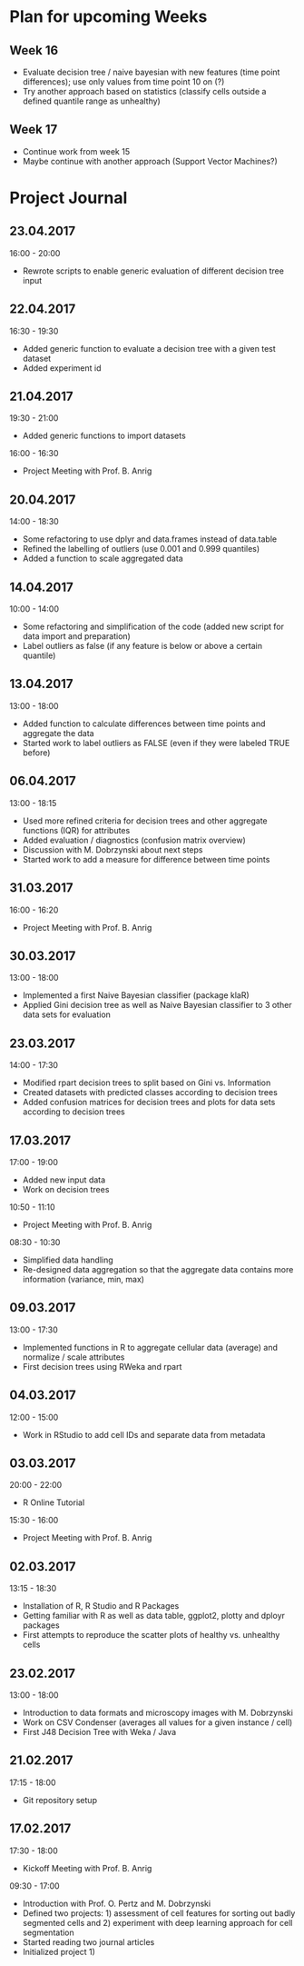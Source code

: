# Plan for upcoming Weeks

## Week 16
- Evaluate decision tree / naive bayesian with new features (time point differences); use only values from time point 10 on (?)
- Try another approach based on statistics (classify cells outside a defined quantile range as unhealthy)

## Week 17
- Continue work from week 15
- Maybe continue with another approach (Support Vector Machines?)

# Project Journal

## 23.04.2017
16:00 - 20:00
- Rewrote scripts to enable generic evaluation of different decision tree input

## 22.04.2017
16:30 - 19:30
- Added generic function to evaluate a decision tree with a given test dataset
- Added experiment id

## 21.04.2017
19:30 - 21:00
- Added generic functions to import datasets

16:00 - 16:30
- Project Meeting with Prof. B. Anrig

## 20.04.2017
14:00 - 18:30
- Some refactoring to use dplyr and data.frames instead of data.table
- Refined the labelling of outliers (use 0.001 and 0.999 quantiles)
- Added a function to scale aggregated data

## 14.04.2017
10:00 - 14:00
- Some refactoring and simplification of the code (added new script for data import and preparation)
- Label outliers as false (if any feature is below or above a certain quantile)

## 13.04.2017
13:00 - 18:00
- Added function to calculate differences between time points and aggregate the data
- Started work to label outliers as FALSE (even if they were labeled TRUE before)

## 06.04.2017
13:00 - 18:15
- Used more refined criteria for decision trees and other aggregate functions (IQR) for attributes
- Added evaluation / diagnostics (confusion matrix overview)
- Discussion with M. Dobrzynski about next steps
- Started work to add a measure for difference between time points

## 31.03.2017
16:00 - 16:20
- Project Meeting with Prof. B. Anrig

## 30.03.2017
13:00 - 18:00
- Implemented a first Naive Bayesian classifier (package klaR)
- Applied Gini decision tree as well as Naive Bayesian classifier to 3 other data sets for evaluation 

## 23.03.2017
14:00 - 17:30
- Modified rpart decision trees to split based on Gini vs. Information
- Created datasets with predicted classes according to decision trees
- Added confusion matrices for decision trees and plots for data sets according to decision trees

## 17.03.2017
17:00 - 19:00
- Added new input data
- Work on decision trees

10:50 - 11:10
- Project Meeting with Prof. B. Anrig

08:30 - 10:30
- Simplified data handling
- Re-designed data aggregation so that the aggregate data contains more information (variance, min, max)

## 09.03.2017
13:00 - 17:30
- Implemented functions in R to aggregate cellular data (average) and normalize / scale attributes
- First decision trees using RWeka and rpart

## 04.03.2017
12:00 - 15:00
- Work in RStudio to add cell IDs and separate data from metadata

## 03.03.2017
20:00 - 22:00
- R Online Tutorial

15:30 - 16:00
- Project Meeting with Prof. B. Anrig

## 02.03.2017
13:15 - 18:30
- Installation of R, R Studio and R Packages
- Getting familiar with R as well as data table, ggplot2, plotty and dployr packages
- First attempts to reproduce the scatter plots of healthy vs. unhealthy cells

## 23.02.2017
13:00 - 18:00
- Introduction to data formats and microscopy images with M. Dobrzynski
- Work on CSV Condenser (averages all values for a given instance / cell)
- First J48 Decision Tree with Weka / Java

## 21.02.2017
17:15 - 18:00
- Git repository setup

## 17.02.2017
17:30 - 18:00
- Kickoff Meeting with Prof. B. Anrig

09:30 - 17:00
- Introduction with Prof. O. Pertz and M. Dobrzynski
- Defined two projects: 1) assessment of cell features for sorting out badly segmented cells and 2) experiment with deep learning approach for cell segmentation
- Started reading two journal articles
- Initialized project 1)